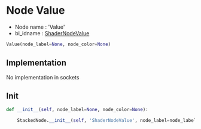 # Node Value

- Node name : 'Value'
- bl_idname : [ShaderNodeValue](https://docs.blender.org/api/current/bpy.types.ShaderNodeValue.html)


``` python
Value(node_label=None, node_color=None)
```
## Implementation

No implementation in sockets

## Init

``` python
def __init__(self, node_label=None, node_color=None):

    StackedNode.__init__(self, 'ShaderNodeValue', node_label=node_label, node_color=node_color)
```
